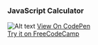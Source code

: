 ### JavaScript Calculator

![Alt text](https://user-images.githubusercontent.com/14861253/141795801-406aabad-461f-4deb-8e0e-01362486205e.png)
[View On CodePen](https://codepen.io/santaeugeniaJ/full/mdMaKme) </br>
[Try it on FreeCodeCamp](https://www.freecodecamp.org/learn/front-end-development-libraries/front-end-development-libraries-projects/build-a-javascript-calculator)